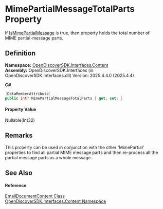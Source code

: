 # MimePartialMessageTotalParts Property


If <a href="26ddae7e-c5c1-66ee-679f-951ef5ae2cd6">IsMimePartialMessage</a> is true, then property holds the total number of MIME partial-message parts.



## Definition
**Namespace:** <a href="79f11d04-c275-b915-db5b-ab2227989555">OpenDiscoverSDK.Interfaces.Content</a>  
**Assembly:** OpenDiscoverSDK.Interfaces (in OpenDiscoverSDK.Interfaces.dll) Version: 2025.4.4.0 (2025.4.4)

**C#**
``` C#
[DataMemberAttribute]
public int? MimePartialMessageTotalParts { get; set; }
```



#### Property Value
Nullable(Int32)

## Remarks

This property can be used in conjunction with the other 'MimePartial' properties to find all partial MIME message parts and then re-process all the partial message parts as a whole message.


## See Also


#### Reference
<a href="4ead9d3b-7f35-a7fc-a759-9441e2ab2eb5">EmailDocumentContent Class</a>  
<a href="79f11d04-c275-b915-db5b-ab2227989555">OpenDiscoverSDK.Interfaces.Content Namespace</a>  
